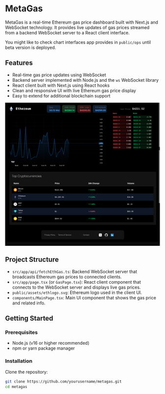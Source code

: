 
# MetaGas

MetaGas is a real-time Ethereum gas price dashboard built with Next.js and WebSocket technology. It provides live updates of gas prices streamed from a backend WebSocket server to a React client interface.


You might like to check chart interfaces app provides in ```public/ops``` until beta version is deployed.

## Features

- Real-time gas price updates using WebSocket
- Backend server implemented with Node.js and the `ws` WebSocket library
- React client built with Next.js using React hooks
- Clean and responsive UI with live Ethereum gas price display
- Easy to extend for additional blockchain support


![App Screenshot](public/assets/SCR-20250819-opao.png)


## Project Structure

- `src/app/api/fetchEthGas.ts`: Backend WebSocket server that broadcasts Ethereum gas prices to connected clients.
- `src/app/page.tsx` (or `GasPage.tsx`): React client component that connects to the WebSocket server and displays live gas prices.
- `public/assets/ethlogo.svg`: Ethereum logo used in the client UI.
- `components/MainPage.tsx`: Main UI component that shows the gas price and related info.

## Getting Started

### Prerequisites

- Node.js (v16 or higher recommended)
- npm or yarn package manager

### Installation
 Clone the repository:

   ```bash
   git clone https://github.com/yourusername/metagas.git
   cd metagas
   ```


